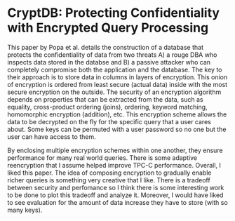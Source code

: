 # CryptDB: Protecting Confidentiality with Encrypted Query Processing

This paper by Popa et al. details the construction of a database that protects the confidentiality of data from two threats A) a rouge DBA who inspects data stored in the databse and B) a passive attacker who can completely compromise both the application and the database. The key to their approach is to store data in columns in layers of encryption. This onion of encryption is ordered from least secure (actual data) inside with the most secure encryption on the outside. The security of an encryption algorithm depends on properties that can be extracted from the data, such as equality, cross-product ordering (joins), ordering, keyword matching, homomorphic encryption (addition), etc. This encryption scheme allows the data to be decrypted on the fly for the specific query that a user cares about. Some keys can be permuted with a user password so no one but the user can have access to them.

By enclosing multiple encryption schemes within one another, they ensure performance for many real world queries. There is some adaptive reencryption that I assume helped improve TPC-C performance. Overall, I liked this paper. The idea of composing encryption to gradually enable richer queries is something very creative that I like. There is a tradeoff between security and perfomance so I think there is some interesting work to be done to plot this tradeoff and analyze it. Moreover, I would have liked to see evaluation for the amount of data increase they have to store (with so many keys).
